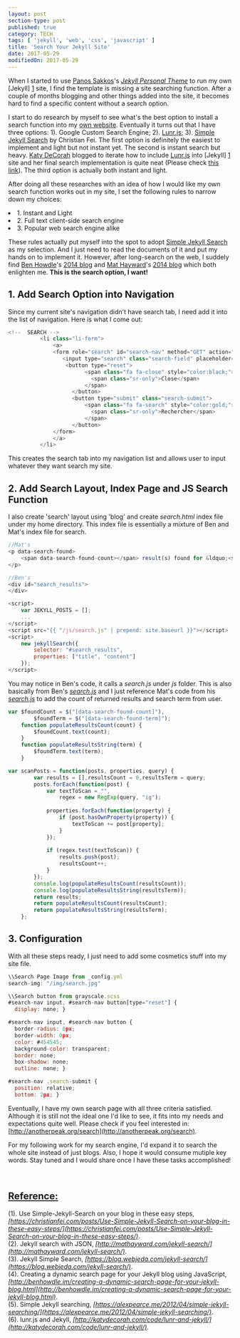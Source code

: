 ```yaml
---
layout: post
section-type: post
published: true
category: TECH
tags: [ 'jekyll', 'web', 'css', 'javascript' ]
title: 'Search Your Jekyll Site'
date: 2017-05-29
modifiedOn: 2017-05-29
---
```


When I started to use [Panos Sakkos](https://panossakkos.github.io/)'s _[Jekyll Personal Theme](http://jekyllthemes.org/themes/personal/)_ to run my own [Jekyll] [1] site, I find the template is missing a site searching function. After a couple of months blogging and other things added into the site, it becomes hard to find a specific content without a search option. 

I start to do research by myself to see what's the best option to install a search function into my [own website](http://anotherpeak.org/). Eventually it turns out that I have three options: 1). Google Custom Search Engine; 2). [Lunr.js](https://lunrjs.com/); 3). [Simple Jekyll Search](https://christianfei.com/posts/Use-Simple-Jekyll-Search-on-your-blog-in-these-easy-steps/) by Christian Fei. The first option is definitely the easiest to implement and light but not instant yet. The second is instant search but heavy. [Katy DeCorah](http://katydecorah.com/) blogged to iterate how to include [Lunr.js](https://lunrjs.com/) into [Jekyll] [1] site and her final search implementation is quite neat (Please check [this link](http://katydecorah.com/search/)). The third option is actually both instant and light.

After doing all these researches with an idea of how I would like my own search function works out in my site, I set the following rules to narrow down my choices:  
<li>1. Instant and Light</li>  
<li>2. Full text client-side search engine</li>  
<li>3. Popular web search engine alike</li>  

These rules actually put myself into the spot to adopt [Simple Jekyll Search](https://christianfei.com/posts/Use-Simple-Jekyll-Search-on-your-blog-in-these-easy-steps/) as my selection. And I just need to read the documents of it and put my hands on to implement it. However, after long-search on the web, I suddely find [Ben Howdle](http://benhowdle.im/)'s [2014 blog](http://benhowdle.im/creating-a-dynamic-search-page-for-your-jekyll-blog.html) and [Mat Hayward](http://mathayward.com/)'s [2014 blog](http://mathayward.com/jekyll-search/) which both enlighten me. __This is the search option, I want!__   

__1. Add Search Option into Navigation__  
----------------------------------------    
Since my current site's navigation didn't have search tab, I need add it into the list of navigation. Here is what I come out:  

```javascript  
<!--  SEARCH -->
          <li class="li-form">
              <a>
              <form role="search" id="search-nav" method="GET" action="{{ '/search' | prepend: site.baseurl }}">
                 <input type="search" class="search-field" placeholder="What are you looking for?" value="" name="query" title="Rechercher :" style="color:black;background-color:white;">
                  <button type="reset">
                        <span class="fa fa-close" style="color:black;">
                          <span class="sr-only">Close</span>
                        </span>
                    </button>
                    <button type="submit" class="search-submit">
                        <span class="fa fa-search" style="color:gold;">
                          <span class="sr-only">Rechercher</span>
                        </span>
                    </button>
              </form>
              </a>
          </li>
```  

This creates the search tab into my navigation list and allows user to input whatever they want search my site.  

__2. Add Search Layout, Index Page and JS Search Function__  
-----------------------------------------------------------  

I also create 'search' layout using 'blog' and create _search.html_ index file under my home directory. This index file is essentially a mixture of Ben and Mat's index file for search.  
  
```javascript   
//Mat's  
<p data-search-found>
    <span data-search-found-count></span> result(s) found for &ldquo;<span data-search-found-term></span>&rdquo;.
</p>

//Ben's  
<div id="search_results">
</div>

<script>
	var JEKYLL_POSTS = [];
	...
</script>
<script src="{{ "/js/search.js" | prepend: site.baseurl }}"></script>
<script>
	new jekyllSearch({
		selector: "#search_results",
		properties: ["title", "content"]
	});
</script>
```  

You may notice in Ben's code, it calls a _search.js_ under _js_ folder. This is also basically from Ben's _[search.js](https://github.com/benhowdle89/jekyll-search-demo/blob/gh-pages/js/search.js)_ and I just reference Mat's code from his _[search.js](https://github.com/mathaywarduk/jekyll-search/blob/master/scripts/search.js)_ to add the count of returned results and search term from user.  

```javascript  
var $foundCount = $("[data-search-found-count]"),
        $foundTerm = $("[data-search-found-term]");
    function populateResultsCount(count) {
        $foundCount.text(count);
    }
    function populateResultsString(term) {
        $foundTerm.text(term);
    }

var scanPosts = function(posts, properties, query) {
		var results = [],resultsCount = 0,resultsTerm = query;
		posts.forEach(function(post) {
			var textToScan = "",
				regex = new RegExp(query, "ig");
            
			properties.forEach(function(property) {
				if (post.hasOwnProperty(property)) {
					textToScan += post[property];
				}
			});
            
			if (regex.test(textToScan)) {
				results.push(post);
                resultsCount++;
			}
		});
        console.log(populateResultsCount(resultsCount));
        console.log(populateResultsString(resultsTerm));
		return results;
        return populateResultsCount(resultsCount);
        return populateResultsString(resultsTerm);
	};
```  

__3. Configuration__  
--------------------  

With all these steps ready, I just need to add some cosmetics stuff into my site file.  

```javascript  
\\Search Page Image from _config.yml
search-img: "/img/search.jpg"  

\\Search button from grayscale.scss
#search-nav input, #search-nav button[type="reset"] {
  display: none; }

#search-nav input, #search-nav button {
  border-radius: 0px;
  border-width: 0px;
  color: #454545;
  background-color: transparent;
  border: none;
  box-shadow: none;
  outline: none; }

#search-nav .search-submit {
  position: relative;
  bottom: 2px; }
```  

Eventually, I have my own search page with all three criteria satisfied. Although it is still not the ideal one I'd like to see, it fits into my needs and expectations quite well. Please check if you feel interested in: [http://anotherpeak.org/search](http://anotherpeak.org/search).    

For my following work for my search engine, I'd expand it to search the whole site instead of just blogs. Also, I hope it would consume mutiple key words. Stay tuned and I would share once I have these tasks accomplished!  

<br />

<u>Reference:</u>    
-----------------  
(1). Use Simple-Jekyll-Search on your blog in these easy steps, _[https://christianfei.com/posts/Use-Simple-Jekyll-Search-on-your-blog-in-these-easy-steps/](https://christianfei.com/posts/Use-Simple-Jekyll-Search-on-your-blog-in-these-easy-steps/)_.  
(2). Jekyll search with JSON, _[http://mathayward.com/jekyll-search/](http://mathayward.com/jekyll-search/)_.  
(3). Jekyll Simple Search, _[https://blog.webjeda.com/jekyll-search/](https://blog.webjeda.com/jekyll-search/)_.    
(4). Creating a dynamic search page for your Jekyll blog using JavaScript, _[http://benhowdle.im/creating-a-dynamic-search-page-for-your-jekyll-blog.html](http://benhowdle.im/creating-a-dynamic-search-page-for-your-jekyll-blog.html)_.  
(5). Simple Jekyll searching, _[https://alexpearce.me/2012/04/simple-jekyll-searching/](https://alexpearce.me/2012/04/simple-jekyll-searching/)_.  
(6). lunr.js and Jekyll, _[http://katydecorah.com/code/lunr-and-jekyll/](http://katydecorah.com/code/lunr-and-jekyll/)_.  

[1]: https://jekyllrb.com/  "Jekyll"